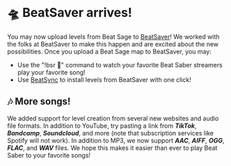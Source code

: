 # 🛸 BeatSaver arrives!

You may now upload levels from Beat Sage to [BeatSaver](https://beatsaver.com)! We worked with the folks at BeatSaver to make this happen and are excited about the new possibilities. Once you upload a Beat Sage map to BeatSaver, you may:

- Use the "!bsr 🔑" command to watch your favorite Beat Saber streamers play your favorite song!
- Use [BeatSync](https://bsaber.com/beatsync/) to install levels from BeatSaver with one click!

## 🎶 More songs!

We added support for level creation from several new websites and audio file formats. In addition to YouTube, try pasting a link from ***TikTok***, ***Bandcamp***, ***Soundcloud***, and more (note that subscription services like Spotify will not work). In addition to MP3, we now support ***AAC***, ***AIFF***, ***OGG***, ***FLAC***, and ***WAV*** files. We hope this makes it easier than ever to play Beat Saber to your favorite songs!
